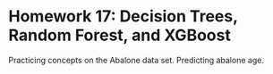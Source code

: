 # Homework 17: Decision Trees, Random Forest, and XGBoost
Practicing concepts on the Abalone data set. Predicting abalone age.
